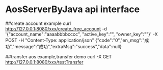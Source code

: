 # AosServerByJava api interface

##create account example
curl http://127.0.0.1:8080/xxx/create_free_account -d '{"account_name":"aaaabbbbcccc", "active_key":"", "owner_key":""}' -X POST -H "Content-Type: application/json"
{"code":"0","en_msg":"成功","message":"成功","extraMsg":"success","data":null}


##transfer aos example,transfer demo
curl -X GET http://127.0.0.1:8080/xxx/testTransfer
